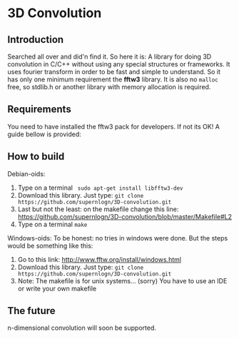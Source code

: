 # 3D Convolution

## Introduction
Searched all over and did'n find it. So here it is:
A library for doing 3D convolution in C/C++ without using any
special structures or frameworks. It uses fourier transform in order to
be fast and simple to understand. So it has only one minimum requirement the **fftw3** library.
It is also no `malloc` free, so stdlib.h or another library with memory allocation is
required.

## Requirements
You need to have installed the fftw3 pack for developers. 
If not its OK! A guide bellow is provided:

## How to build
Debian-oids:
1. Type on a terminal ``` sudo apt-get install libfftw3-dev```
2. Download this library. Just type: ```git clone https://github.com/supernlogn/3D-convolution.git```
3. Last but not the least: on the makefile change this line: https://github.com/supernlogn/3D-convolution/blob/master/Makefile#L2
4. Type on a terminal ``` make ```

Windows-oids:
To be honest: no tries in windows were done. 
But the steps would be something like this:

1. Go to this link: http://www.fftw.org/install/windows.html
2. Download this library. Just type: ```git clone https://github.com/supernlogn/3D-convolution.git```
3. Note: The makefile is for unix systems... (sorry) 
   You have to use an IDE or write your own makefile

## The future
n-dimensional convolution will soon be supported.
